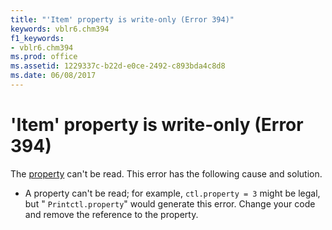```yaml
---
title: "'Item' property is write-only (Error 394)"
keywords: vblr6.chm394
f1_keywords:
- vblr6.chm394
ms.prod: office
ms.assetid: 1229337c-b22d-e0ce-2492-c893bda4c8d8
ms.date: 06/08/2017
---
```



# 'Item' property is write-only (Error 394)

The [property](vbe-glossary.md) can't be read. This error has the following cause and solution.



- A property can't be read; for example,  `ctl.property = 3` might be legal, but " `Printctl.property`" would generate this error. Change your code and remove the reference to the property.
    


